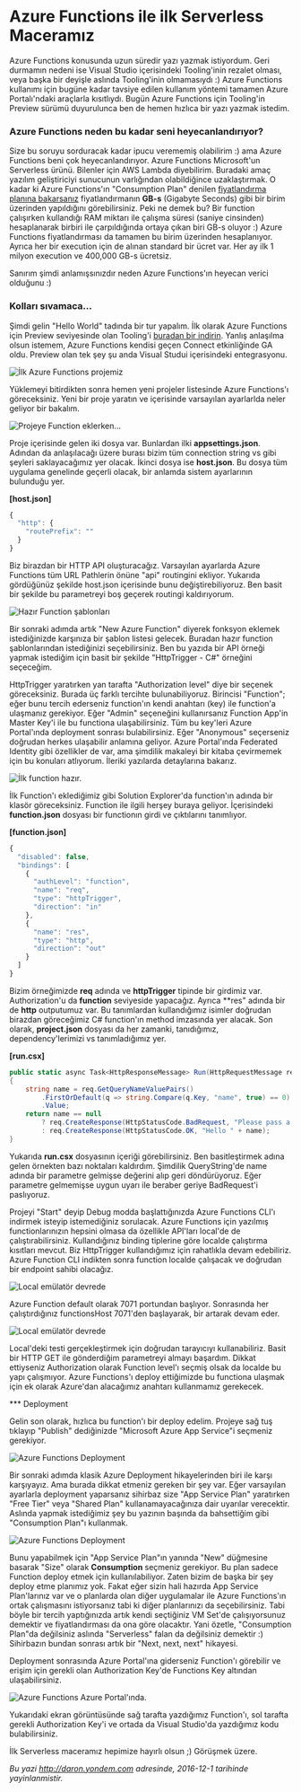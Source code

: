 # Azure Functions ile ilk Serverless Maceramız
Azure Functions konusunda uzun süredir yazı yazmak istiyordum. Geri durmamın nedeni ise Visual Studio içerisindeki Tooling'inin rezalet olması, veya başka bir deyişle aslında Tooling'inin olmamasıydı :) Azure Functions kullanımı için bugüne kadar tavsiye edilen kullanım yöntemi tamamen Azure Portalı'ndaki araçlarla kısıtlıydı. Bugün Azure Functions için Tooling'in Preview sürümü duyurulunca ben de hemen hızlıca bir yazı yazmak istedim.

### Azure Functions neden bu kadar seni heyecanlandırıyor?

Size bu soruyu sorduracak kadar ipucu verememiş olabilirim :) ama Azure Functions beni çok heyecanlandırıyor. Azure Functions Microsoft'un Serverless ürünü. Bilenler için AWS Lambda diyebilirim. Buradaki amaç yazılım geliştiriciyi sunucunun varlığından olabildiğince uzaklaştırmak. O kadar ki Azure Functions'ın "Consumption Plan" denilen [fiyatlandırma planına bakarsanız](https://azure.microsoft.com/en-us/pricing/details/functions/) fiyatlandırmanın **GB-s** (Gigabyte Seconds) gibi bir birim üzerinden yapıldığını görebilirsiniz. Peki ne demek bu? Bir function çalışırken kullandığı RAM miktarı ile çalışma süresi (saniye cinsinden) hesaplanarak birbiri ile çarpıldığında ortaya çıkan biri GB-s oluyor :) Azure Functions fiyatlandırması da tamamen bu birim üzerinden hesaplanıyor. Ayrıca her bir execution için de alınan standard bir ücret var. Her ay ilk 1 milyon execution ve 400,000 GB-s ücretsiz. 

Sanırım şimdi anlamışsınızdır neden Azure Functions'ın heyecan verici olduğunu :)

### Kolları sıvamaca...

Şimdi gelin "Hello World" tadında bir tur yapalım. İlk olarak Azure Functions için Preview seviyesinde olan Tooling'i [buradan bir indirin](https://aka.ms/azfunctiontools). Yanlış anlaşılma olsun istemem, Azure Functions kendisi geçen Connect etkinliğinde GA oldu. Preview olan tek şey şu anda Visual Studui içerisindeki entegrasyonu.

![İlk Azure Functions projemiz](media/Azure_Functions_ile_ilk_Serverless_Maceramiz/azure-functions-1.png)

Yüklemeyi bitirdikten sonra hemen yeni projeler listesinde Azure Functions'ı göreceksiniz. Yeni bir proje yaratın ve içerisinde varsayılan ayarlarlda neler geliyor bir bakalım.

![Projeye Function eklerken...](media/Azure_Functions_ile_ilk_Serverless_Maceramiz/azure-functions-2.png)

Proje içerisinde gelen iki dosya var. Bunlardan ilki **appsettings.json**. Adından da anlaşılacağı üzere burası bizim tüm connection string vs gibi şeyleri saklayacağımız yer olacak. İkinci dosya ise **host.json**. Bu dosya tüm uygulama genelinde geçerli olacak, bir anlamda sistem ayarlarının bulunduğu yer. 

**[host.json]**  
```javascript
{
  "http": {
    "routePrefix": ""
  }
}
```

Biz birazdan bir HTTP API oluşturacağız. Varsayılan ayarlarda Azure Functions tüm URL Pathlerin önüne "api" routingini ekliyor. Yukarıda gördüğünüz şekilde host.json içerisinde bunu değiştirebiliyoruz. Ben basit bir şekilde bu parametreyi boş geçerek routingi kaldırıyorum.

![Hazır Function şablonları](media/Azure_Functions_ile_ilk_Serverless_Maceramiz/azure-functions-3.png)

Bir sonraki adımda artık "New Azure Function" diyerek fonksyon eklemek istediğinizde karşınıza bir şablon listesi gelecek. Buradan hazır function şablonlarından istediğinizi seçebilirsiniz. Ben bu yazıda bir API örneği yapmak istediğim için basit bir şekilde "HttpTrigger - C#" örneğini seçeceğim. 

HttpTrigger yaratırken yan tarafta "Authorization level" diye bir seçenek göreceksiniz. Burada üç farklı tercihte bulunabiliyoruz. Birincisi "Function"; eğer bunu tercih ederseniz function'ın kendi anahtarı (key) ile function'a ulaşmanız gerekiyor. Eğer "Admin" seçeneğini kullanırsanız Function App'in Master Key'i ile bu functiona ulaşabilirsiniz. Tüm bu key'leri Azure Portal'ında deployment sonrası bulabilirsiniz. Eğer "Anonymous" seçerseniz doğrudan herkes ulaşabilir anlamına geliyor. Azure Portal'ında Federated Identity gibi özellikler de var, ama şimdilik makaleyi bir kitaba çevirmemek için bu konuları atlıyorum. İleriki yazılarda detaylarına bakarız. 

![İlk function hazır.](media/Azure_Functions_ile_ilk_Serverless_Maceramiz/azure-functions-5.png)

İlk Function'ı eklediğimiz gibi Solution Explorer'da function'ın adında bir klasör göreceksiniz. Function ile ilgili herşey buraya geliyor. İçerisindeki **function.json** dosyası bir functionın girdi ve çıktılarını tanımlıyor. 

**[function.json]**
```javascript
{
  "disabled": false,
  "bindings": [
    {
      "authLevel": "function",
      "name": "req",
      "type": "httpTrigger",
      "direction": "in"
    },
    {
      "name": "res",
      "type": "http",
      "direction": "out"
    }
  ]
}
```

Bizim örneğimizde **req** adında ve **httpTrigger** tipinde bir girdimiz var. Authorization'u da **function** seviyeside yapacağız. Ayrıca **res" adında bir de **http** outputumuz var. Bu tanımlardan kullandığımız isimler doğrudan birazdan göreceğimiz C# function'ın method imzasında yer alacak. Son olarak, **project.json** dosyası da her zamanki, tanıdığımız, dependency'lerimizi vs tanımladığımız yer. 

**[run.csx]**
```CS 
public static async Task<HttpResponseMessage> Run(HttpRequestMessage req, TraceWriter log)
{    
    string name = req.GetQueryNameValuePairs()
        .FirstOrDefault(q => string.Compare(q.Key, "name", true) == 0)
        .Value;  
    return name == null
        ? req.CreateResponse(HttpStatusCode.BadRequest, "Please pass a name on the query string.")
        : req.CreateResponse(HttpStatusCode.OK, "Hello " + name);
}
```

Yukarıda **run.csx** dosyasının içeriği görebilirsiniz. Ben basitleştirmek adına gelen örnekten bazı noktaları kaldırdım. Şimdilik QueryString'de name adında bir parametre gelmişse değerini alıp geri döndürüyoruz. Eğer parametre gelmemişse uygun uyarı ile beraber geriye BadRequest'i paslıyoruz. 

Projeyi "Start" deyip Debug modda başlattığınızda Azure Functions CLI'ı indirmek isteyip istemediğiniz sorulacak. Azure Functions için yazılmış functionlarınızın hepsini olmasa da özellikle API'ları local'de de çalıştırabilirsiniz. Kullandığınız binding tiplerine göre localde çalıştırma kısıtları mevcut. Biz HttpTrigger kullandığımız için rahatlıkla devam edebiliriz. Azure Function CLI indikten sonra function localde çalışacak ve doğrudan bir endpoint sahibi olacağız.

![Local emülatör devrede](media/Azure_Functions_ile_ilk_Serverless_Maceramiz/azure-functions-4.png)

Azure Function default olarak 7071 portundan başlıyor. Sonrasında her çalıştırdığınız functionsHost 7071'den başlayarak, bir artarak devam eder. 

![Local emülatör devrede](media/Azure_Functions_ile_ilk_Serverless_Maceramiz/azure-functions-6.png)

Local'deki testi gerçekleştirmek için doğrudan tarayıcıyı kullanabiliriz. Basit bir HTTP GET ile gönderdiğim parametreyi almayı başardım. Dikkat ettiyseniz Authorization olarak Function level'ı seçmiş olsak da localde bu yapı çalışmıyor. Azure Functions'ı deploy ettiğimizde bu functiona ulaşmak için ek olarak Azure'dan alacağımız anahtarı kullanmamız gerekecek.

*** Deployment

Gelin son olarak, hızlıca bu function'ı bir deploy edelim. Projeye sağ tuş tıklayıp "Publish" dediğinizde "Microsoft Azure App Service"i seçmeniz gerekiyor. 

![Azure Functions Deployment](media/Azure_Functions_ile_ilk_Serverless_Maceramiz/azure-functions-7.png)

Bir sonraki adımda klasik Azure Deployment hikayelerinden biri ile karşı karşıyayız. Ama burada dikkat etmeniz gereken bir şey var. Eğer varsayılan ayarlarla deployment yaparsanız sihirbaz size "App Service Plan" yaratırken "Free Tier" veya "Shared Plan" kullanamayacağınıza dair uyarılar verecektir. Aslında yapmak istediğimiz şey bu yazının başında da bahsettiğim gibi "Consumption Plan"ı kullanmak.

![Azure Functions Deployment](media/Azure_Functions_ile_ilk_Serverless_Maceramiz/azure-functions-8.png)

Bunu yapabilmek için "App Service Plan"ın yanında "New" düğmesine basarak "Size" olarak **Consumption** seçmeniz gerekiyor. Bu plan sadece Function deploy etmek için kullanılabiliyor. Zaten bizim de başka bir şey deploy etme planımız yok. Fakat eğer sizin hali hazırda App Service Plan'larınız var ve o planlarda olan diğer uygulamalar ile Azure Functions'ın ortak çalışmasını istiyorsanız tabi ki diğer planlarınızı da seçebilirsiniz. Tabi böyle bir tercih yaptığınızda artık kendi seçtiğiniz VM Set'de çalışıyorsunuz demektir ve fiyatlandırması da ona göre olacaktır. Yani özetle, "Consumption Plan"da değilsiniz aslında "Serverless" falan da değilsiniz demektir :) Sihirbazın bundan sonrası artık bir "Next, next, next" hikayesi.

Deployment sonrasında Azure Portal'ına giderseniz Function'ı görebilir ve erişim için gerekli olan Authorization Key'de Functions Key altından ulaşabilirsiniz. 

![Azure Functions Azure Portal'ında.](media/Azure_Functions_ile_ilk_Serverless_Maceramiz/azure-functions-9.png)

Yukarıdaki ekran görüntüsünde sağ tarafta yazdığımız Function'ı, sol tarafta gerekli Authorization Key'i ve ortada da Visual Studio'da yazdığımız kodu bulabilirsiniz. 

İlk Serverless maceramız hepimize hayırlı olsun ;) Görüşmek üzere.

*Bu yazi http://daron.yondem.com adresinde, 2016-12-1 tarihinde yayinlanmistir.*
